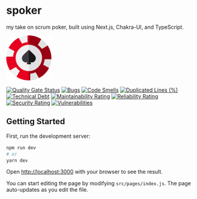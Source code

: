 # spoker

my take on scrum poker, built using Next.js, Chakra-UI, and TypeScript.

<img src="public/chip.svg" width="120" />

[![Quality Gate Status](https://sonarcloud.io/api/project_badges/measure?project=sozonome_spoker&metric=alert_status)](https://sonarcloud.io/dashboard?id=sozonome_spoker) [![Bugs](https://sonarcloud.io/api/project_badges/measure?project=sozonome_spoker&metric=bugs)](https://sonarcloud.io/dashboard?id=sozonome_spoker) [![Code Smells](https://sonarcloud.io/api/project_badges/measure?project=sozonome_spoker&metric=code_smells)](https://sonarcloud.io/dashboard?id=sozonome_spoker) [![Duplicated Lines (%)](https://sonarcloud.io/api/project_badges/measure?project=sozonome_spoker&metric=duplicated_lines_density)](https://sonarcloud.io/dashboard?id=sozonome_spoker) [![Technical Debt](https://sonarcloud.io/api/project_badges/measure?project=sozonome_spoker&metric=sqale_index)](https://sonarcloud.io/dashboard?id=sozonome_spoker) [![Maintainability Rating](https://sonarcloud.io/api/project_badges/measure?project=sozonome_spoker&metric=sqale_rating)](https://sonarcloud.io/dashboard?id=sozonome_spoker) [![Reliability Rating](https://sonarcloud.io/api/project_badges/measure?project=sozonome_spoker&metric=reliability_rating)](https://sonarcloud.io/dashboard?id=sozonome_spoker) [![Security Rating](https://sonarcloud.io/api/project_badges/measure?project=sozonome_spoker&metric=security_rating)](https://sonarcloud.io/dashboard?id=sozonome_spoker) [![Vulnerabilities](https://sonarcloud.io/api/project_badges/measure?project=sozonome_spoker&metric=vulnerabilities)](https://sonarcloud.io/dashboard?id=sozonome_spoker)

## Getting Started

First, run the development server:

```bash
npm run dev
# or
yarn dev
```

Open [http://localhost:3000](http://localhost:3000) with your browser to see the result.

You can start editing the page by modifying `src/pages/index.js`. The page auto-updates as you edit the file.
